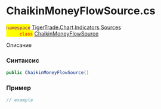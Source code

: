 
# ChaikinMoneyFlowSource.cs
<mark style="color:purple;">`namespace`</mark> [TigerTrade.Chart](../../../../../TigerTrade.Chart.md).[Indicators](../../../../../TigerTrade.Chart/Indicators.md).[Sources](../../../../../TigerTrade.Chart/Indicators/Sources.md)  
<mark style="color:red;">&nbsp;&nbsp;&nbsp;&nbsp;&nbsp;&nbsp;&nbsp;&nbsp;&nbsp;`class`</mark> [ChaikinMoneyFlowSource](../../ChaikinMoneyFlowSource.cs.md)

Описание

### Синтаксис
```csharp
public ChaikinMoneyFlowSource()
```


### Пример  
```csharp
// example
```
                    
                    